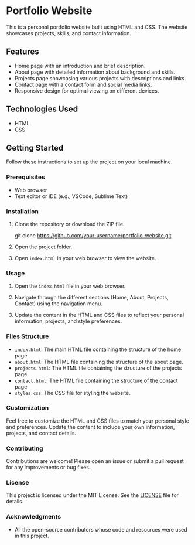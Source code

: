 # Portfolio Website

This is a personal portfolio website built using HTML and CSS. The website showcases projects, skills, and contact information.

## Features

- Home page with an introduction and brief description.
- About page with detailed information about background and skills.
- Projects page showcasing various projects with descriptions and links.
- Contact page with a contact form and social media links.
- Responsive design for optimal viewing on different devices.

## Technologies Used

- HTML
- CSS

## Getting Started

Follow these instructions to set up the project on your local machine.

### Prerequisites

- Web browser
- Text editor or IDE (e.g., VSCode, Sublime Text)

### Installation

1. Clone the repository or download the ZIP file.

   git clone https://github.com/your-username/portfolio-website.git


2. Open the project folder.

3. Open `index.html` in your web browser to view the website.

### Usage

1. Open the `index.html` file in your web browser.

2. Navigate through the different sections (Home, About, Projects, Contact) using the navigation menu.

3. Update the content in the HTML and CSS files to reflect your personal information, projects, and style preferences.

### Files Structure

- `index.html`: The main HTML file containing the structure of the home page.
- `about.html`: The HTML file containing the structure of the about page.
- `projects.html`: The HTML file containing the structure of the projects page.
- `contact.html`: The HTML file containing the structure of the contact page.
- `styles.css`: The CSS file for styling the website.

### Customization

Feel free to customize the HTML and CSS files to match your personal style and preferences. Update the content to include your own information, projects, and contact details.

### Contributing

Contributions are welcome! Please open an issue or submit a pull request for any improvements or bug fixes.

### License

This project is licensed under the MIT License. See the [LICENSE](LICENSE) file for details.

### Acknowledgments

- All the open-source contributors whose code and resources were used in this project.
